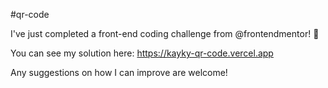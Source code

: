 #qr-code

I've just completed a front-end coding challenge from @frontendmentor! 🎉

You can see my solution here: https://kayky-qr-code.vercel.app

Any suggestions on how I can improve are welcome!
